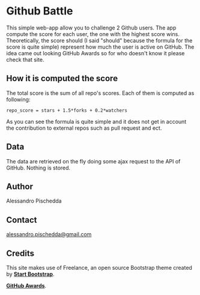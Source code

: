 Github Battle
=============

This simple web-app allow you to challenge 2 Github users. The app compute the 
score for each user, the one with the highest score wins. Theoretically, the 
score should (I said "should" because the formula for the score is quite simple)
 represent how much the user is active on GitHub. The idea came out looking 
GitHub Awards so for who doesn't know it please check that site.


How it is computed the score
----------------------------
The total score is the sum of all repo's scores. Each of them is computed as 
following:

    repo_score = stars + 1.5*forks + 0.2*watchers 

As you can see the formula is quite simple and it does not get in account the 
contribution to external repos such as pull request and ect.

Data
----

The data are retrieved on the fly doing some ajax request to the API of GitHub.
Nothing is stored.

Author
------

Alessandro Pischedda

Contact
-------
alessandro.pischedda@gmail.com


Credits
---------

This site makes use of Freelance, an open source Bootstrap theme created by 
[**Start Bootstrap**](http://startbootstrap.com).

[**GitHub Awards**](http://github-awards.com).
